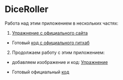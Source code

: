 # DiceRoller

Работа над этим приложением в нескольких частях: 
1) [Упражнение с официального сайта](https://developer.android.com/codelabs/basic-android-kotlin-training-create-dice-roller-app-with-button?continue=https%3A%2F%2Fdeveloper.android.com%2Fcourses%2Fpathways%2Fandroid-basics-kotlin-four%23codelab-https%3A%2F%2Fdeveloper.android.com%2Fcodelabs%2Fbasic-android-kotlin-training-create-dice-roller-app-with-button#0)
- Готовый [код с официального гитхаб](https://github.com/google-developer-training/android-basics-kotlin-create-dice-roller-with-button-app-solution) 


2) Продолжаем работу с этим приложением: 
- добавляем изображение и код: [Упражнение](https://developer.android.com/codelabs/basic-android-kotlin-training-dice-roller-images?continue=https%3A%2F%2Fdeveloper.android.com%2Fcourses%2Fpathways%2Fandroid-basics-kotlin-four%23codelab-https%3A%2F%2Fdeveloper.android.com%2Fcodelabs%2Fbasic-android-kotlin-training-dice-roller-images#0)

- Готовый официальный [код](https://github.com/google-developer-training/android-basics-kotlin-dice-roller-with-images-app-solution)
